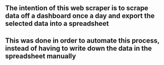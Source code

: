 ## The intention of this web scraper is to scrape data off a dashboard once a day and export the selected data into a spreadsheet

## This was done in order to automate this process, instead of having to write down the data in the spreadsheet manually

